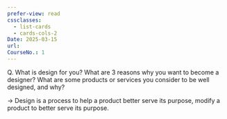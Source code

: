 ```yaml
---
prefer-view: read
cssclasses:
  - list-cards
  - cards-cols-2
Date: 2025-03-15
url: 
CourseNo.: 1
---
```

Q. What is design for you? What are 3 reasons why you want to become a designer? What are some products or services you consider to be well designed, and why?

-> Design is a process to help a product better serve its purpose, modify a product to better serve its purpose.

